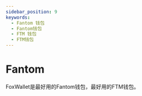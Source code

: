 ```yaml
---
sidebar_position: 9
keywords:
  - Fantom 钱包
  - Fantom钱包
  - FTM 钱包
  - FTM钱包
---
```


# Fantom

FoxWallet是最好用的Fantom钱包，最好用的FTM钱包。